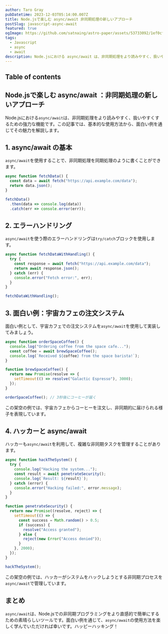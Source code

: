 ```yaml
---
author: Taro Gray
pubDatetime: 2023-12-03T05:14:00.007Z
title: Node.jsで楽しむ async/await 非同期処理の新しいアプローチ
postSlug: javascript-async-await
featured: true
ogImage: https://github.com/satnaing/astro-paper/assets/53733092/1ef0cf03-8137-4d67-ac81-84a032119e3a
tags:
  - Javascript
  - async
  - await
description: Node.jsにおける async/await は、非同期処理をより読みやすく、扱いやすくするための強力な機能です。この記事では、基本的な使用方法から、面白い例を通じてその魅力を解説します。
---
```


## Table of contents

## Node.jsで楽しむ async/await ：非同期処理の新しいアプローチ

Node.jsにおける`async/await`は、非同期処理をより読みやすく、扱いやすくするための強力な機能です。この記事では、基本的な使用方法から、面白い例を通じてその魅力を解説します。

## 1. async/await の基本

`async/await`を使用することで、非同期処理を同期処理のように書くことができます。

```javascript
async function fetchData() {
  const data = await fetch("https://api.example.com/data");
  return data.json();
}

fetchData()
  .then(data => console.log(data))
  .catch(err => console.error(err));
```

## 2. エラーハンドリング

`async/await`を使う際のエラーハンドリングは`try/catch`ブロックを使用します。

```javascript
async function fetchDataWithHandling() {
  try {
    const response = await fetch("https://api.example.com/data");
    return await response.json();
  } catch (err) {
    console.error("Fetch error:", err);
  }
}

fetchDataWithHandling();
```

## 3. 面白い例：宇宙カフェの注文システム

面白い例として、宇宙カフェでの注文システムを`async/await`を使用して実装してみましょう。

```javascript
async function orderSpaceCoffee() {
  console.log("Ordering coffee from the space cafe...");
  const coffee = await brewSpaceCoffee();
  console.log(`Received ${coffee} from the space barista!`);
}

function brewSpaceCoffee() {
  return new Promise(resolve => {
    setTimeout(() => resolve("Galactic Espresso"), 3000);
  });
}

orderSpaceCoffee(); // 3秒後にコーヒーが届く
```

この架空の例では、宇宙カフェからコーヒーを注文し、非同期的に届けられる様子を表現しています。

## 4. ハッカーと async/await

ハッカーも`async/await`を利用して、複雑な非同期タスクを管理することがあります。

```javascript
async function hackTheSystem() {
  try {
    console.log("Hacking the system...");
    const result = await penetrateSecurity();
    console.log(`Result: ${result}`);
  } catch (error) {
    console.error("Hacking failed:", error.message);
  }
}

function penetrateSecurity() {
  return new Promise((resolve, reject) => {
    setTimeout(() => {
      const success = Math.random() > 0.5;
      if (success) {
        resolve("Access granted");
      } else {
        reject(new Error("Access denied"));
      }
    }, 2000);
  });
}

hackTheSystem();
```

この架空の例では、ハッカーがシステムをハックしようとする非同期プロセスを`async/await`で管理しています。

## まとめ

`async/await`は、Node.jsでの非同期プログラミングをより直感的で簡単にするための素晴らしいツールです。面白い例を通じて、`async/await`の使用方法を楽しく学んでいただければ幸いです。ハッピーハッキング！

